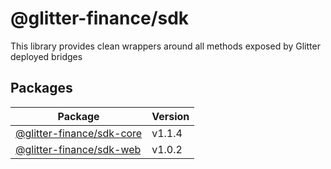 # @glitter-finance/sdk

This library provides clean wrappers around all methods exposed by Glitter deployed bridges

## Packages

|Package|Version|
|---|---|
|[@glitter-finance/sdk-core](https://github.com/Glitter-Finance/SDK/tree/main/packages/sdk-core)|v1.1.4|
|[@glitter-finance/sdk-web](https://github.com/Glitter-Finance/SDK/tree/main/packages/sdk-web)|v1.0.2|
